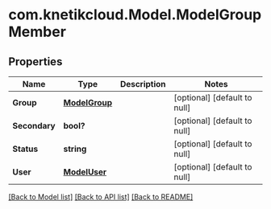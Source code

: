 # com.knetikcloud.Model.ModelGroupMember
## Properties

Name | Type | Description | Notes
------------ | ------------- | ------------- | -------------
**Group** | [**ModelGroup**](ModelGroup.md) |  | [optional] [default to null]
**Secondary** | **bool?** |  | [optional] [default to null]
**Status** | **string** |  | [optional] [default to null]
**User** | [**ModelUser**](ModelUser.md) |  | [optional] [default to null]

[[Back to Model list]](../README.md#documentation-for-models) [[Back to API list]](../README.md#documentation-for-api-endpoints) [[Back to README]](../README.md)

